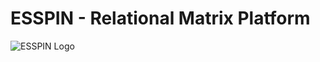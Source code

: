 # ESSPIN - Relational Matrix Platform

<p>
  <img src="./public/images/ESSPIN.svg width="200px" alt="ESSPIN Logo">
</p>

